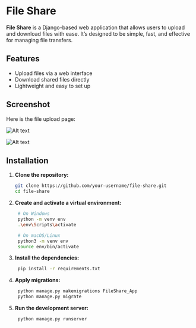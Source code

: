 # File Share

**File Share** is a Django-based web application that allows users to upload and download files with ease. It’s designed to be simple, fast, and effective for managing file transfers.

## Features

- Upload files via a web interface
- Download shared files directly
- Lightweight and easy to set up

## Screenshot

Here is the file upload page:

![Alt text](Screenshot_2025-06-05_12_51_16.png)

![Alt text](Screenshot_2025-06-05_12_51_27.png)

## Installation

1. **Clone the repository:**

   ```bash
   git clone https://github.com/your-username/file-share.git
   cd file-share

2. **Create and activate a virtual environment:**

   ```bash
    # On Windows
    python -m venv env
    .\env\Scripts\activate

    # On macOS/Linux
    python3 -m venv env
    source env/bin/activate


3. **Install the dependencies:**

   ```bash
    pip install -r requirements.txt

5. **Apply migrations:**

   ```bash
    python manage.py makemigrations FileShare_App
    python manage.py migrate

6. **Run the development server:**

   ```bash
    python manage.py runserver
